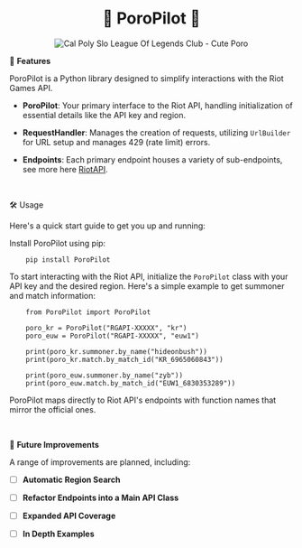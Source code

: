 <h1 align="center">💫 PoroPilot 💫</h1>

<p align="center">
  <img src="https://www.clipartmax.com/png/small/283-2835866_cal-poly-slo-league-of-legends-club-cute-poro.png" alt="Cal Poly Slo League Of Legends Club - Cute Poro">
</p>

🚀 **Features**

PoroPilot is a Python library designed to simplify interactions with the Riot Games API.

- **PoroPilot**: Your primary interface to the Riot API, handling initialization of essential details like the API key and region.

- **RequestHandler**: Manages the creation of requests, utilizing `UrlBuilder` for URL setup and manages 429 (rate limit) errors.

- **Endpoints**: Each primary endpoint houses a variety of sub-endpoints, see more here [RiotAPI](https://developer.riotgames.com/apis).

<br>

🛠️ Usage

Here's a quick start guide to get you up and running:

Install PoroPilot using pip:
    
        pip install PoroPilot

To start interacting with the Riot API, initialize the `PoroPilot` class with your API key and the desired region. Here's a simple example to get summoner and match information:

        from PoroPilot import PoroPilot
        
        poro_kr = PoroPilot("RGAPI-XXXXX", "kr")
        poro_euw = PoroPilot("RGAPI-XXXXX", "euw1")
        
        print(poro_kr.summoner.by_name("hideonbush"))
        print(poro_kr.match.by_match_id("KR_6965060843"))
        
        print(poro_euw.summoner.by_name("zyb"))
        print(poro_euw.match.by_match_id("EUW1_6830353289"))

PoroPilot maps directly to Riot API's endpoints with function names that mirror the official ones.

<br>

🚀 **Future Improvements**

A range of improvements are planned, including:

- [ ] **Automatic Region Search**

- [ ] **Refactor Endpoints into a Main API Class**

- [ ] **Expanded API Coverage**

- [ ] **In Depth Examples**
